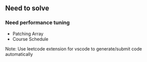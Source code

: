 ## Need to solve

### Need performance tuning

- Patching Array
- Course Schedule

Note: Use leetcode extension for vscode to generate/submit code automatically
